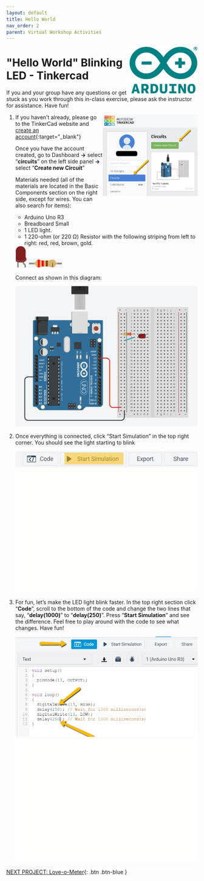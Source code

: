 ```yaml
---
layout: default
title: Hello World
nav_order: 2
parent: Virtual Workshop Activities
---
```

<img src="..\images\arduino-icon.png" alt="arduino icon" style="float:right;width:180px;">

# "Hello World" Blinking LED - Tinkercad

If you and your group have any questions or get stuck as you work through this in-class exercise, please ask the instructor for assistance.  Have fun!

<img src="..\images\virtual_workshops\hello_world\tinkercad_account.png" alt="tinkercad account" style="float:right;width:250px;">

1.  If you haven’t already, please go to the TinkerCad website and [create an account](https://www.tinkercad.com/){:target="_blank"}

    Once you have the account created, go to Dashboard **->** select “**circuits**” on the left side panel **->** select “**Create new Circuit**”

    Materials needed (all of the materials are located in the Basic Components section on the right side, except for wires. You can also search for items):
    - Arduino Uno R3
    - Breadboard Small
    - 1 LED light.
    - 1 220-ohm (or 220 Ω) Resistor with the following striping from left to right: red, red, brown, gold.
    <img src="..\images\virtual_workshops\hello_world\led_cartoon.png" alt="led" style="width:30px;">
    <img src="..\images\virtual_workshops\hello_world\resistor_cartoon.png" alt="resistor" style="width:90px;">

    Connect as shown in this diagram:

    <img src="..\images\virtual_workshops\hello_world\breadboard_schematic.png" alt="breadboard" style="width:480px;">

2.  Once everything is connected, click “Start Simulation” in the top right corner. You should see the light starting to blink

    <img src="..\images\virtual_workshops\hello_world\simulation.png" alt="simulation" style="width:480px;">
    <img src="..\images\virtual_workshops\hello_world\animated_breadboard.gif" alt="animated breadboard" style="width:480px;">

3.  For fun, let’s make the LED light blink faster.  In the top right section click “**Code**”, scroll to the bottom of the code and change the two lines that say, “**delay(1000)**” to “**delay(250)**”.  Press “**Start Simulation**” and see the difference.   Feel free to play around with the code to see what changes. Have fun!

    <img src="..\images\virtual_workshops\hello_world\code.png" alt="code" style="width:480px;">
    <img src="..\images\virtual_workshops\hello_world\animated_code.gif" alt="animated code" style="width:480px;">

[NEXT PROJECT: Love-o-Meter](love-o-meter.html){: .btn .btn-blue }
